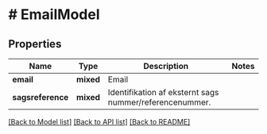 # # EmailModel

## Properties

Name | Type | Description | Notes
------------ | ------------- | ------------- | -------------
**email** | **mixed** | Email |
**sagsreference** | **mixed** | Identifikation af eksternt sags nummer/referencenummer. |

[[Back to Model list]](../../README.md#models) [[Back to API list]](../../README.md#endpoints) [[Back to README]](../../README.md)
